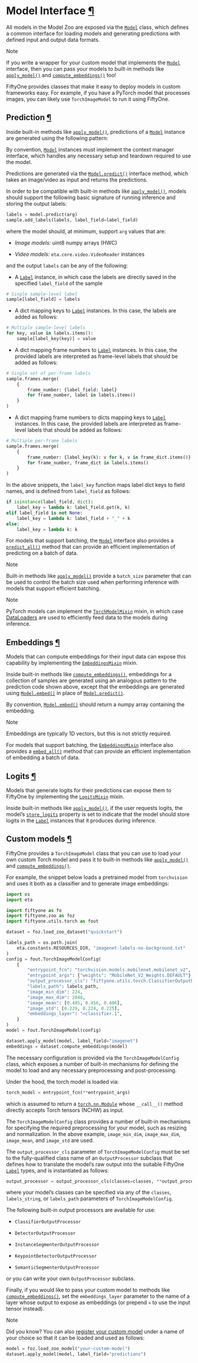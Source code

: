 # Model Interface [¶](\#model-interface "Permalink to this headline")

All models in the Model Zoo are exposed via the [`Model`](../api/fiftyone.core.models.html#fiftyone.core.models.Model "fiftyone.core.models.Model") class, which defines a
common interface for loading models and generating predictions with defined
input and output data formats.

Note

If you write a wrapper for your custom model that implements the [`Model`](../api/fiftyone.core.models.html#fiftyone.core.models.Model "fiftyone.core.models.Model")
interface, then you can pass your models to built-in methods like
[`apply_model()`](../api/fiftyone.core.collections.html#fiftyone.core.collections.SampleCollection.apply_model "fiftyone.core.collections.SampleCollection.apply_model")
and
[`compute_embeddings()`](../api/fiftyone.core.collections.html#fiftyone.core.collections.SampleCollection.compute_embeddings "fiftyone.core.collections.SampleCollection.compute_embeddings")
too!

FiftyOne provides classes that make it easy to deploy models in custom
frameworks easy. For example, if you have a PyTorch model that processes
images, you can likely use
`TorchImageModel` to run it
using FiftyOne.

## Prediction [¶](\#prediction "Permalink to this headline")

Inside built-in methods like
[`apply_model()`](../api/fiftyone.core.collections.html#fiftyone.core.collections.SampleCollection.apply_model "fiftyone.core.collections.SampleCollection.apply_model"),
predictions of a [`Model`](../api/fiftyone.core.models.html#fiftyone.core.models.Model "fiftyone.core.models.Model") instance are generated using the following pattern:

By convention, [`Model`](../api/fiftyone.core.models.html#fiftyone.core.models.Model "fiftyone.core.models.Model") instances must implement the context manager interface,
which handles any necessary setup and teardown required to use the model.

Predictions are generated via the
[`Model.predict()`](../api/fiftyone.core.models.html#fiftyone.core.models.Model "fiftyone.core.models.Model") interface method, which
takes an image/video as input and returns the predictions.

In order to be compatible with built-in methods like
[`apply_model()`](../api/fiftyone.core.collections.html#fiftyone.core.collections.SampleCollection.apply_model "fiftyone.core.collections.SampleCollection.apply_model"),
models should support the following basic signature of running inference and
storing the output labels:

```python
labels = model.predict(arg)
sample.add_labels(labels, label_field=label_field)

```

where the model should, at minimum, support `arg` values that are:

- _Image models:_ uint8 numpy arrays (HWC)

- _Video models:_ `eta.core.video.VideoReader` instances


and the output `labels` can be any of the following:

- A [`Label`](../api/fiftyone.core.labels.html#fiftyone.core.labels.Label "fiftyone.core.labels.Label") instance, in which case the labels are directly saved in the
specified `label_field` of the sample


```python
# Single sample-level label
sample[label_field] = labels

```

- A dict mapping keys to [`Label`](../api/fiftyone.core.labels.html#fiftyone.core.labels.Label "fiftyone.core.labels.Label") instances. In this case, the labels are
added as follows:


```python
# Multiple sample-level labels
for key, value in labels.items():
    sample[label_key(key)] = value

```

- A dict mapping frame numbers to [`Label`](../api/fiftyone.core.labels.html#fiftyone.core.labels.Label "fiftyone.core.labels.Label") instances. In this case, the
provided labels are interpreted as frame-level labels that should be added
as follows:


```python
# Single set of per-frame labels
sample.frames.merge(
    {
        frame_number: {label_field: label}
        for frame_number, label in labels.items()
    }
)

```

- A dict mapping frame numbers to dicts mapping keys to [`Label`](../api/fiftyone.core.labels.html#fiftyone.core.labels.Label "fiftyone.core.labels.Label") instances. In
this case, the provided labels are interpreted as frame-level labels that
should be added as follows:


```python
# Multiple per-frame labels
sample.frames.merge(
    {
        frame_number: {label_key(k): v for k, v in frame_dict.items()}
        for frame_number, frame_dict in labels.items()
    }
)

```

In the above snippets, the `label_key` function maps label dict keys to field
names, and is defined from `label_field` as follows:

```python
if isinstance(label_field, dict):
    label_key = lambda k: label_field.get(k, k)
elif label_field is not None:
    label_key = lambda k: label_field + "_" + k
else:
    label_key = lambda k: k

```

For models that support batching, the [`Model`](../api/fiftyone.core.models.html#fiftyone.core.models.Model "fiftyone.core.models.Model") interface also provides a
[`predict_all()`](../api/fiftyone.core.models.html#fiftyone.core.models.Model.predict_all "fiftyone.core.models.Model.predict_all") method that can
provide an efficient implementation of predicting on a batch of data.

Note

Built-in methods like
[`apply_model()`](../api/fiftyone.core.collections.html#fiftyone.core.collections.SampleCollection.apply_model "fiftyone.core.collections.SampleCollection.apply_model")
provide a `batch_size` parameter that can be used to control the batch
size used when performing inference with models that support efficient
batching.

Note

PyTorch models can implement the [`TorchModelMixin`](../api/fiftyone.core.models.html#fiftyone.core.models.TorchModelMixin "fiftyone.core.models.TorchModelMixin") mixin, in which case
[DataLoaders](https://pytorch.org/docs/stable/data.html#torch.utils.data.DataLoader)
are used to efficiently feed data to the models during inference.

## Embeddings [¶](\#embeddings "Permalink to this headline")

Models that can compute embeddings for their input data can expose this
capability by implementing the [`EmbeddingsMixin`](../api/fiftyone.core.models.html#fiftyone.core.models.EmbeddingsMixin "fiftyone.core.models.EmbeddingsMixin") mixin.

Inside built-in methods like
[`compute_embeddings()`](../api/fiftyone.core.collections.html#fiftyone.core.collections.SampleCollection.compute_embeddings "fiftyone.core.collections.SampleCollection.compute_embeddings"),
embeddings for a collection of samples are generated using an analogous pattern
to the prediction code shown above, except that the embeddings are generated
using [`Model.embed()`](../api/fiftyone.core.models.html#fiftyone.core.models.EmbeddingsMixin.embed "fiftyone.core.models.EmbeddingsMixin.embed") in
place of [`Model.predict()`](../api/fiftyone.core.models.html#fiftyone.core.models.Model.predict "fiftyone.core.models.Model.predict").

By convention,
[`Model.embed()`](../api/fiftyone.core.models.html#fiftyone.core.models.EmbeddingsMixin.embed "fiftyone.core.models.EmbeddingsMixin.embed") should
return a numpy array containing the embedding.

Note

Embeddings are typically 1D vectors, but this is not strictly required.

For models that support batching, the [`EmbeddingsMixin`](../api/fiftyone.core.models.html#fiftyone.core.models.EmbeddingsMixin "fiftyone.core.models.EmbeddingsMixin") interface also provides
a [`embed_all()`](../api/fiftyone.core.models.html#fiftyone.core.models.Model.predict_all "fiftyone.core.models.Model.predict_all") method that can
provide an efficient implementation of embedding a batch of data.

## Logits [¶](\#logits "Permalink to this headline")

Models that generate logits for their predictions can expose them to FiftyOne
by implementing the [`LogitsMixin`](../api/fiftyone.core.models.html#fiftyone.core.models.LogitsMixin "fiftyone.core.models.LogitsMixin") mixin.

Inside built-in methods like
[`apply_model()`](../api/fiftyone.core.collections.html#fiftyone.core.collections.SampleCollection.apply_model "fiftyone.core.collections.SampleCollection.apply_model"),
if the user requests logits, the model’s
[`store_logits`](../api/fiftyone.core.models.html#fiftyone.core.models.LogitsMixin.store_logits "fiftyone.core.models.LogitsMixin.store_logits")
property is set to indicate that the model should store logits in the [`Label`](../api/fiftyone.core.labels.html#fiftyone.core.labels.Label "fiftyone.core.labels.Label")
instances that it produces during inference.

## Custom models [¶](\#custom-models "Permalink to this headline")

FiftyOne provides a
`TorchImageModel`
class that you can use to load your own custom Torch model and pass it to
built-in methods like
[`apply_model()`](../api/fiftyone.core.collections.html#fiftyone.core.collections.SampleCollection.apply_model "fiftyone.core.collections.SampleCollection.apply_model")
and
[`compute_embeddings()`](../api/fiftyone.core.collections.html#fiftyone.core.collections.SampleCollection.compute_embeddings "fiftyone.core.collections.SampleCollection.compute_embeddings").

For example, the snippet below loads a pretrained model from `torchvision`
and uses it both as a classifier and to generate image embeddings:

```python
import os
import eta

import fiftyone as fo
import fiftyone.zoo as foz
import fiftyone.utils.torch as fout

dataset = foz.load_zoo_dataset("quickstart")

labels_path = os.path.join(
    eta.constants.RESOURCES_DIR, "imagenet-labels-no-background.txt"
)
config = fout.TorchImageModelConfig(
    {
        "entrypoint_fcn": "torchvision.models.mobilenet.mobilenet_v2",
        "entrypoint_args": {"weights": "MobileNet_V2_Weights.DEFAULT"},
        "output_processor_cls": "fiftyone.utils.torch.ClassifierOutputProcessor",
        "labels_path": labels_path,
        "image_min_dim": 224,
        "image_max_dim": 2048,
        "image_mean": [0.485, 0.456, 0.406],
        "image_std": [0.229, 0.224, 0.225],
        "embeddings_layer": "<classifier.1",
    }
)
model = fout.TorchImageModel(config)

dataset.apply_model(model, label_field="imagenet")
embeddings = dataset.compute_embeddings(model)

```

The necessary configuration is provided via the
`TorchImageModelConfig`
class, which exposes a number of built-in mechanisms for defining the model to
load and any necessary preprocessing and post-processing.

Under the hood, the torch model is loaded via:

```python
torch_model = entrypoint_fcn(**entrypoint_args)

```

which is assumed to return a [`torch.nn.Module`](https://pytorch.org/docs/stable/generated/torch.nn.Module.html#torch.nn.Module "(in PyTorch v2.5)") whose `__call__()`
method directly accepts Torch tensors (NCHW) as input.

The `TorchImageModelConfig`
class provides a number of built-in mechanisms for specifying the required
preprocessing for your model, such as resizing and normalization. In the above
example, `image_min_dim`, `image_max_dim`, `image_mean`, and `image_std` are
used.

The `output_processor_cls` parameter of
`TorchImageModelConfig`
must be set to the fully-qualified class name of an
`OutputProcessor` subclass that
defines how to translate the model’s raw output into the suitable FiftyOne
[`Label`](../api/fiftyone.core.labels.html#fiftyone.core.labels.Label "fiftyone.core.labels.Label") types, and is instantiated as follows:

```python
output_processor = output_processor_cls(classes=classes, **output_processor_args)

```

where your model’s classes can be specified via any of the `classes`,
`labels_string`, or `labels_path` parameters of
`TorchImageModelConfig`.

The following built-in output processors are available for use:

- `ClassifierOutputProcessor`

- `DetectorOutputProcessor`

- `InstanceSegmenterOutputProcessor`

- `KeypointDetectorOutputProcessor`

- `SemanticSegmenterOutputProcessor`


or you can write your own
`OutputProcessor` subclass.

Finally, if you would like to pass your custom model to methods like
[`compute_embeddings()`](../api/fiftyone.core.collections.html#fiftyone.core.collections.SampleCollection.compute_embeddings "fiftyone.core.collections.SampleCollection.compute_embeddings"),
set the `embeddings_layer` parameter to the name of a layer whose output to
expose as embeddings (or prepend `<` to use the input tensor instead).

Note

Did you know? You can also
[register your custom model](api.html#model-zoo-add) under a name of your
choice so that it can be loaded and used as follows:

```python
model = foz.load_zoo_model("your-custom-model")
dataset.apply_model(model, label_field="predictions")

```

